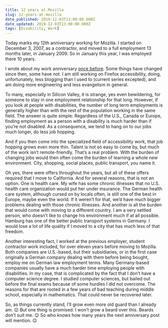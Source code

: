 ```yaml
---
title: 12 years at Mozilla
slug: 12-years-at-mozilla
date_published: 2019-12-03T13:00:00.000Z
date_updated: 2019-12-03T13:00:00.000Z
tags: [Disability, Work]
---
```


Today marks my 12th anniversary working for Mozilla. I started on December 3, 2007, as a contractor, and moved to a full employment 13 months later, in January 2009. So in January this year, I was employed there 10 years.

I wrote about my work anniversary [once before](https://marcozehe.de/2012/12/03/five-years-at-mozilla/). Some things have changed since then, some have not. I am still working on Firefox accessibility, doing, unfortunately, less blogging than I used to (current series excepted), and am doing more engineering and less evangelism in general.

To many, especially in Silicon Valley, it is strange, yes even bewildering, for someone to stay in one employment relationship for that long. However, if you look at people with disabilities, the number of long term employments is generally higher than with the rest of the population working in the same field. The answer is quite simple: Regardless of the U.S., Canada or Europe, finding employment as a person with a disability is much harder than if you&#8217;re not disabled. As a consequence, we tend to hang on to our jobs much longer, do less job hopping.

And if you then come into the specialized field of accessibility work, that job hopping grows even more thin. Talent is not so easy to come by, but much of the work isn&#8217;t remote-friendly. That&#8217;s a real problem. With the burden of changing jobs would then often come the burden of learning a whole new environment. City, shopping, social places, public transport, you name it.

Oh yes, there were offers throughout the years, but all of these offers required that I move to California. And for several reasons, that is not an option. One is health care. My wife has some chronic illnesses that no U.S. health care organization would put her under insurance. The German health care system, although cursed on by locals often, is still one of the best in Europe, maybe even the world. If it weren&#8217;t for that, we&#8217;d have much bigger problems dealing with those chronic illnesses. And another is all the burden that would come with moving to a different country. I am a very settled person, who doesn&#8217;t like to change his environment much if at all possible. Hamburg has one of the better public transport systems in Germany. I would lose a lot of life quality if I moved to a city that has much less of that freedom.

Another interesting fact, I worked at the previous employer, student contractor work included, for over eleven years before moving to Mozilla. Both companies are U.S.-based, but their subsidiaries, or in the first case originally a German company dealing with them before being bought, employ me on German law employment terms. Many Germany-based companies usually have a much harder time employing people with disabilities. In my case, that is complicated by the fact that I don&#8217;t have a computer science degree. I studied computer sciences, but bailed out before the final exams because of some hurdles I did not overcome. The reasons for that are rooted in a few years of bad teaching during middle school, especially in mathematics. That could never be recovered later.

So, as things currently stand, I&#8217;ll grow even more old guard than I already am. 😉 But one thing is promised: I won&#8217;t grow a beard over this. Beards don&#8217;t suit me. 😉 So who knows how many years the next anniversary post will mention. 😉
